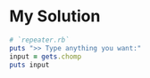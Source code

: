 # My Solution

```ruby
# `repeater.rb`
puts ">> Type anything you want:"
input = gets.chomp
puts input
```
